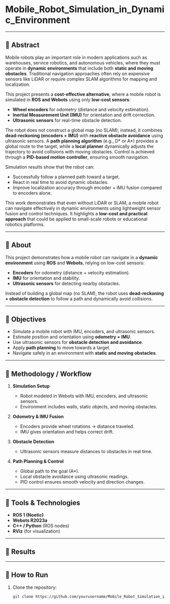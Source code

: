 # Mobile_Robot_Simulation_in_Dynamic_Environment


---

## 🔹 Abstract
Mobile robots play an important role in modern applications such as warehouses, service robotics, and autonomous vehicles, where they must operate in **dynamic environments** that include both **static and moving obstacles**. Traditional navigation approaches often rely on expensive sensors like LiDAR or require complex SLAM algorithms for mapping and localization.  

This project presents a **cost-effective alternative**, where a mobile robot is simulated in **ROS and Webots** using only **low-cost sensors**:  
- **Wheel encoders** for odometry (distance and velocity estimation).  
- **Inertial Measurement Unit (IMU)** for orientation and drift correction.  
- **Ultrasonic sensors** for real-time obstacle detection.  

The robot does not construct a global map (no SLAM); instead, it combines **dead-reckoning (encoders + IMU)** with **reactive obstacle avoidance** using ultrasonic sensors. A **path planning algorithm** (e.g., D* or A*) provides a global route to the target, while a **local planner** dynamically adjusts the trajectory to avoid collisions with moving obstacles. Control is achieved through a **PID-based motion controller**, ensuring smooth navigation.  

Simulation results show that the robot can:  
- Successfully follow a planned path toward a target.  
- React in real time to avoid dynamic obstacles.  
- Improve localization accuracy through encoder + IMU fusion compared to encoders alone.  

This work demonstrates that even without LiDAR or SLAM, a mobile robot can navigate effectively in dynamic environments using lightweight sensor fusion and control techniques. It highlights a **low-cost and practical approach** that could be applied to small-scale robots or educational robotics platforms.  

---

## 🔹 About
This project demonstrates how a mobile robot can navigate in a **dynamic environment** using **ROS** and **Webots**, relying on low-cost sensors:  
- **Encoders** for odometry (distance + velocity estimation).  
- **IMU** for orientation and stability.  
- **Ultrasonic sensors** for detecting nearby obstacles.  

Instead of building a global map (no SLAM), the robot uses **dead-reckoning + obstacle detection** to follow a path and dynamically avoid collisions.

---

## 🔹 Objectives
- Simulate a mobile robot with IMU, encoders, and ultrasonic sensors.  
- Estimate position and orientation using **odometry + IMU**.  
- Use ultrasonic sensors for **obstacle detection and avoidance**.  
- Apply **path planning** to move towards a target.  
- Navigate safely in an environment with **static and moving obstacles**.  

---

## 🔹 Methodology / Workflow
1. **Simulation Setup**  
   - Robot modeled in Webots with IMU, encoders, and ultrasonic sensors.  
   - Environment includes walls, static objects, and moving obstacles.  

2. **Odometry & IMU Fusion**  
   - Encoders provide wheel rotations → distance traveled.  
   - IMU gives orientation and helps correct drift.  

3. **Obstacle Detection**  
   - Ultrasonic sensors measure distances to obstacles in real time.  

4. **Path Planning & Control**  
   - Global path to the goal (A*).  
   - Local obstacle avoidance using ultrasonic readings.  
   - PID control ensures smooth velocity and direction changes.  

---

## 🔹 Tools & Technologies
- **ROS 1 (Noetic)**  
- **Webots R2023a**  
- **C++ / Python** (ROS nodes)  
- **RViz** (for visualization)  

---

## 🔹 Results


---

## 🔹 How to Run
1. Clone the repository:  
   ```bash
   git clone https://github.com/yourusername/Mobile_Robot_Simulation_in_Dynamic_Environment.git
